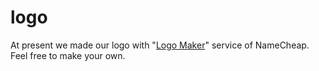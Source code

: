 # logo
At present we made our logo with "[Logo Maker](https://www.namecheap.com/logo-maker/)" service of NameCheap.
Feel free to make your own.
